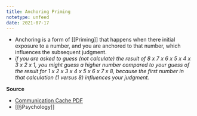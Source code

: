 ```yaml
---
title: Anchoring Priming
notetype: unfeed
date: 2021-07-17
---
```


- Anchoring is a form of [[Priming]] that happens when there initial exposure to a number, and you are anchored to that number, which influences the subsequent judgment. 
- *if you are asked to guess (not calculate) the result of 8 x 7 x 6 x 5 x 4 x 3 x 2 x 1, you might guess a higher number compared to your guess of the result for 1 x 2 x 3 x 4 x 5 x 6 x 7 x 8, because the first number in that calculation (1 versus 8) influences your judgment.*

**Source**
- [Communication Cache PDF](http://www.communicationcache.com/uploads/1/0/8/8/10887248/hypothesis-consistent_testing_and_semantic_priming_in_the_anchoring_paradigm-_a_selective_accessibility_model.pdf)
- [[§Psychology]]
